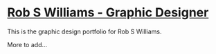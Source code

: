 # [Rob S Williams - Graphic Designer](rob-s-williams.com)

This is the graphic design portfolio for Rob S Williams. 

More to add... 
